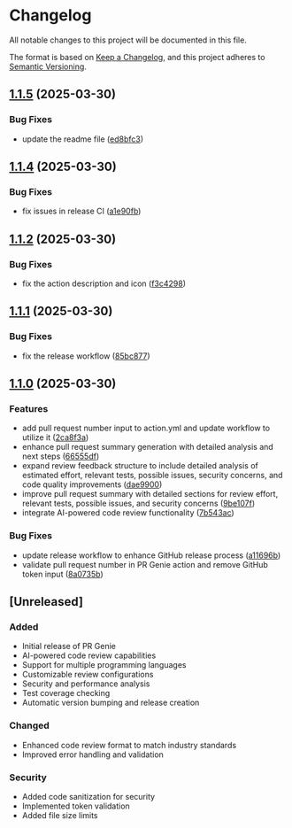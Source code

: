 # Changelog

All notable changes to this project will be documented in this file.

The format is based on [Keep a Changelog](https://keepachangelog.com/en/1.0.0/),
and this project adheres to [Semantic Versioning](https://semver.org/spec/v2.0.0.html).

## [1.1.5](https://github.com/david-wagih/PR-Genie/compare/v1.1.4...v1.1.5) (2025-03-30)


### Bug Fixes

* update the readme file ([ed8bfc3](https://github.com/david-wagih/PR-Genie/commit/ed8bfc376be12d7d25ac9403eb02fda0970bbb46))

## [1.1.4](https://github.com/david-wagih/PR-Genie/compare/v1.1.3...v1.1.4) (2025-03-30)


### Bug Fixes

* fix issues in release CI ([a1e90fb](https://github.com/david-wagih/PR-Genie/commit/a1e90fb7c471f226d923ec8cc1d967fea88e5079))

## [1.1.2](https://github.com/david-wagih/PR-Genie/compare/v1.1.1...v1.1.2) (2025-03-30)


### Bug Fixes

* fix the action description and icon ([f3c4298](https://github.com/david-wagih/PR-Genie/commit/f3c4298985d4df40b36270c392d3f0d4424d1eae))

## [1.1.1](https://github.com/david-wagih/PR-Genie/compare/v1.1.0...v1.1.1) (2025-03-30)


### Bug Fixes

* fix the release workflow ([85bc877](https://github.com/david-wagih/PR-Genie/commit/85bc877dd4f6083453d2bcf144b1c4d74a89d860))

## [1.1.0](https://github.com/david-wagih/PR-Genie/compare/v1.0.0...v1.1.0) (2025-03-30)


### Features

* add pull request number input to action.yml and update workflow to utilize it ([2ca8f3a](https://github.com/david-wagih/PR-Genie/commit/2ca8f3a6c942725f224ffeda1ddc3198426266cc))
* enhance pull request summary generation with detailed analysis and next steps ([66555df](https://github.com/david-wagih/PR-Genie/commit/66555df1075d3de6ece7e520eff9248df6792bd6))
* expand review feedback structure to include detailed analysis of estimated effort, relevant tests, possible issues, security concerns, and code quality improvements ([dae9900](https://github.com/david-wagih/PR-Genie/commit/dae99000d2398181bf93847e520debb1a511f6bc))
* improve pull request summary with detailed sections for review effort, relevant tests, possible issues, and security concerns ([9be107f](https://github.com/david-wagih/PR-Genie/commit/9be107fe551f46d6c7c3486b370aa632c95a963a))
* integrate AI-powered code review functionality ([7b543ac](https://github.com/david-wagih/PR-Genie/commit/7b543ac6e85528f0c0e21575c5c769b688891f9f))


### Bug Fixes

* update release workflow to enhance GitHub release process ([a11696b](https://github.com/david-wagih/PR-Genie/commit/a11696b17b3bcb67cc7d32f55bcd742eea369cd3))
* validate pull request number in PR Genie action and remove GitHub token input ([8a0735b](https://github.com/david-wagih/PR-Genie/commit/8a0735b5b5b54ef21b6455787b15041e3b7b0cdf))

## [Unreleased]

### Added
- Initial release of PR Genie
- AI-powered code review capabilities
- Support for multiple programming languages
- Customizable review configurations
- Security and performance analysis
- Test coverage checking
- Automatic version bumping and release creation

### Changed
- Enhanced code review format to match industry standards
- Improved error handling and validation

### Security
- Added code sanitization for security
- Implemented token validation
- Added file size limits
